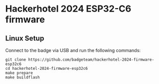 # Hackerhotel 2024 ESP32-C6 firmware

## Linux Setup

Connect to the badge via USB and run the following commands: 

```
git clone https://github.com/badgeteam/hackerhotel-2024-firmware-esp32c6
cd hackerhotel-2024-firmware-esp32c6
make prepare
make buildflash
```
